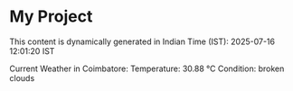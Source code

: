 # My Project

This content is dynamically generated in Indian Time (IST): 2025-07-16 12:01:20 IST


Current Weather in Coimbatore:
Temperature: 30.88 °C
Condition: broken clouds

